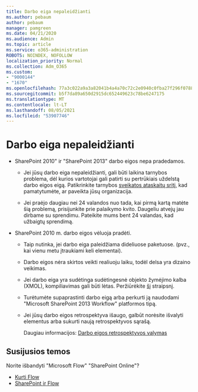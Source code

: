 ```yaml
---
title: Darbo eiga nepaleidžianti
ms.author: pebaum
author: pebaum
manager: pamgreen
ms.date: 04/21/2020
ms.audience: Admin
ms.topic: article
ms.service: o365-administration
ROBOTS: NOINDEX, NOFOLLOW
localization_priority: Normal
ms.collection: Adm_O365
ms.custom:
- "9000144"
- "1670"
ms.openlocfilehash: 77a3c022a9a3a82041b4a4a70c72c2e0940c0fba27f296f07881e3abebf1e464
ms.sourcegitcommit: b5f7da89a650d2915dc652449623c78be6247175
ms.translationtype: MT
ms.contentlocale: lt-LT
ms.lasthandoff: 08/05/2021
ms.locfileid: "53907746"
---
```

# <a name="workflow-is-not-starting"></a>Darbo eiga nepaleidžianti

- SharePoint 2010" ir "SharePoint 2013" darbo eigos nepa pradedamos.

    - Jei jūsų darbo eiga nepaleidžianti, gali būti laikina tarnybos problema, dėl kurios vartotojai gali patirti su pertrūkiais uždelstą darbo eigos eigą. Patikrinkite tarnybos [sveikatos ataskaitų sritį,](https://admin.microsoft.com/AdminPortal/Home/servicehealth) kad pamatytumėte, ar paveikta jūsų organizacija.

    - Jei praėjo daugiau nei 24 valandos nuo tada, kai pirmą kartą matėte šią problemą, prisijunkite prie palaikymo kvito. Daugeliu atvejų jau dirbame su sprendimu. Pateikite mums bent 24 valandas, kad užbaigtų sprendimą.

- SharePoint 2010 m. darbo eigos vėluoja pradėti.

    - Taip nutinka, jei darbo eiga paleidžiama dideliuose paketuose. (pvz., kai vienu metu įtraukiami keli elementai).

    - Darbo eigos nėra skirtos veikti realiuoju laiku, todėl delsa yra dizaino veikimas.

   -  Jei darbo eiga yra sudėtinga sudėtingesnė objekto žymėjimo kalba (XMOL), kompiliavimas gali būti lėtas. Peržiūrėkite [šį](https://support.microsoft.com//kb/3043697) straipsnį.

    - Turėtumėte supaprastinti darbo eigą arba perkurti ją naudodami "Microsoft SharePoint 2013 Workflow" platformos tipą.

    - Jei jūsų darbo eigos retrospektyva išaugo, galbūt norėsite išvalyti elementus arba sukurti naują retrospektyvos sąrašą.

        Daugiau informacijos: [Darbo eigos retrospektyvos valymas](https://blogs.technet.microsoft.com/marj/2015/08/07/sharepoint-2010-workflows-best-practice-purge-workflow-history-list-items/)


## <a name="related-topics"></a>Susijusios temos
Norite išbandyti "Microsoft Flow" "SharePoint Online"?
- [Kurti Flow](https://support.office.com/article/Create-a-flow-for-a-list-or-library-in-SharePoint-Online-or-OneDrive-for-Business-a9c3e03b-0654-46af-a254-20252e580d01) 
- [SharePoint ir Flow](https://flow.microsoft.com/blog/sharepoint-and-flow/) 
